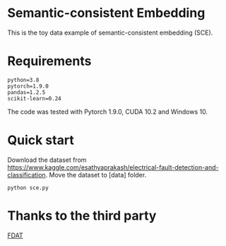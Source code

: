 # Semantic-consistent Embedding
This is the toy data example of semantic-consistent embedding (SCE).

# Requirements
~~~
python=3.8
pytorch=1.9.0
pandas=1.2.5
scikit-learn=0.24
~~~
The code was tested with Pytorch 1.9.0, CUDA 10.2 and Windows 10.  </br>

# Quick start
Download the dataset from https://www.kaggle.com/esathyaprakash/electrical-fault-detection-and-classification. Move the dataset to [data] folder.
```shell
python sce.py
```

# Thanks to the third party
[FDAT](https://github.com/LiangjunFeng/Industrial_ZSL)
